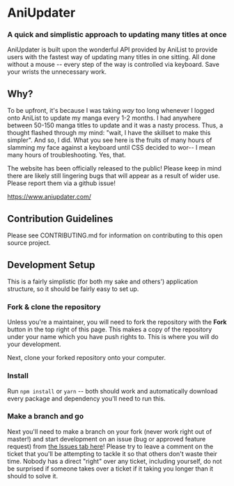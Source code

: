 # AniUpdater
### A quick and simplistic approach to updating many titles at once

AniUpdater is built upon the wonderful API provided by AniList to provide users with the fastest way of updating many titles in one sitting. All done without a mouse -- every step of the way is controlled via keyboard. Save your wrists the unnecessary work.

## Why?

To be upfront, it's because I was taking *way* too long whenever I logged onto AniList to update my manga every 1-2 months. I had anywhere between 50-150 manga titles to update and it was a nasty process. Thus, a thought flashed through my mind: "wait, I have the skillset to make this simpler". And so, I did. What you see here is the fruits of many hours of slamming my face against a keyboard until CSS decided to wor-- I mean many hours of troubleshooting. Yes, that.

The website has been officially released to the public! Please keep in mind there are likely still lingering bugs that will appear as a result of wider use. Please report them via a github issue!

https://www.aniupdater.com/

## Contribution Guidelines

Please see CONTRIBUTING.md for information on contributing to this open source project.

## Development Setup

This is a fairly simplistic (for both my sake and others') application structure, so it should be fairly easy to set up.

### Fork & clone the repository

Unless you're a maintainer, you will need to fork the repository with the **Fork** button in the top right of this page. This makes a copy of the repository under your name which you have push rights to. This is where you will do your development.

Next, clone your forked repository onto your computer.

### Install

Run `npm install` or `yarn` -- both should work and automatically download every package and dependency you'll need to run this.

### Make a branch and go

Next you'll need to make a branch on your fork (never work right out of master!) and start development on an issue (bug or approved feature request) from [the Issues tab here](https://github.com/ennukee/aniupdater/issues)! Please try to leave a comment on the ticket that you'll be attempting to tackle it so that others don't waste their time. Nobody has a direct "right" over any ticket, including yourself, do not be surprised if someone takes over a ticket if it taking you longer than it should to solve it.
